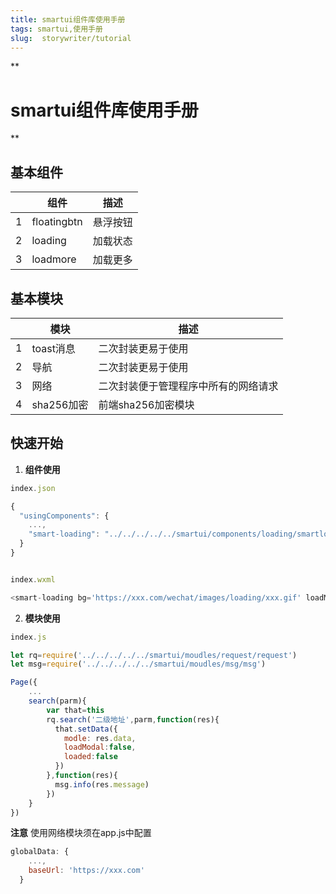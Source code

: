 ```yaml
---
title: smartui组件库使用手册
tags: smartui,使用手册
slug:  storywriter/tutorial
---
```

**

# smartui组件库使用手册

**

## 基本组件

|     | 组件        | 描述     |
| --- | ----------- | -------- |
| 1   | floatingbtn | 悬浮按钮 |
| 2   | loading     | 加载状态 |
| 3   | loadmore    | 加载更多 |

## 基本模块

|     | 模块       | 描述                                 |
| --- | ---------- | ------------------------------------ |
| 1   | toast消息  | 二次封装更易于使用                   |
| 2   | 导航       | 二次封装更易于使用                   |
| 3   | 网络       | 二次封装便于管理程序中所有的网络请求 |
| 4   | sha256加密 | 前端sha256加密模块                   |

## 快速开始

1. **组件使用**
   

``` javascript
index.json

{
  "usingComponents": {
    ...,
    "smart-loading": "../../../../../smartui/components/loading/smartloading"
  }
}


index.wxml

<smart-loading bg='https://xxx.com/wechat/images/loading/xxx.gif' loadModal='{{loadModal}}'/>
```
2. **模块使用**
   

``` javascript
index.js

let rq=require('../../../../../smartui/moudles/request/request')
let msg=require('../../../../../smartui/moudles/msg/msg')

Page({
	...
	search(parm){
		var that=this
		rq.search('二级地址',parm,function(res){
		  that.setData({
			modle: res.data,
			loadModal:false,
			loaded:false
		  })
		},function(res){
		  msg.info(res.message)
		}) 
	}
})
```

**注意**
使用网络模块须在app.js中配置

``` javascript
globalData: {
    ...,
    baseUrl: 'https://xxx.com'
  }
```

